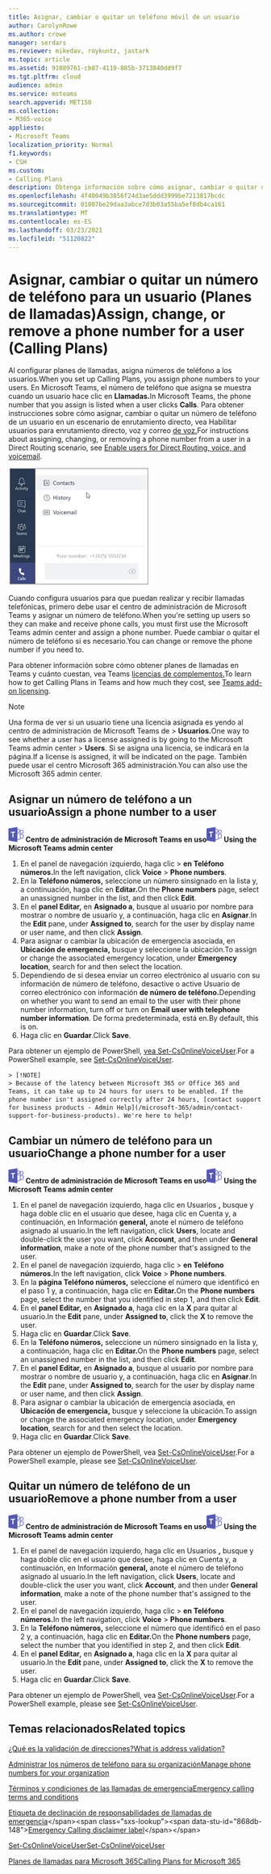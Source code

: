 ```yaml
---
title: Asignar, cambiar o quitar un teléfono móvil de un usuario
author: CarolynRowe
ms.author: crowe
manager: serdars
ms.reviewer: mikedav, roykuntz, jastark
ms.topic: article
ms.assetid: 91089761-cb87-4119-885b-3713840dd9f7
ms.tgt.pltfrm: cloud
audience: admin
ms.service: msteams
search.appverid: MET150
ms.collection:
- M365-voice
appliesto:
- Microsoft Teams
localization_priority: Normal
f1.keywords:
- CSH
ms.custom:
- Calling Plans
description: Obtenga información sobre cómo asignar, cambiar o quitar un número de teléfono del trabajo para Teams usuarios para que los clientes y empresas externas puedan llamar.
ms.openlocfilehash: 4f40049b3856f24d3ae5ddd3999be7213817bcdc
ms.sourcegitcommit: 01087be29daa3abce7d3b03a55ba5ef8db4ca161
ms.translationtype: MT
ms.contentlocale: es-ES
ms.lasthandoff: 03/23/2021
ms.locfileid: "51120822"
---
```

# <a name="assign-change-or-remove-a-phone-number-for-a-user-calling-plans"></a><span data-ttu-id="868db-103">Asignar, cambiar o quitar un número de teléfono para un usuario (Planes de llamadas)</span><span class="sxs-lookup"><span data-stu-id="868db-103">Assign, change, or remove a phone number for a user (Calling Plans)</span></span>

<span data-ttu-id="868db-104">Al configurar planes de llamadas, asigna números de teléfono a los usuarios.</span><span class="sxs-lookup"><span data-stu-id="868db-104">When you set up Calling Plans, you assign phone numbers to your users.</span></span> <span data-ttu-id="868db-105">En Microsoft Teams, el número de teléfono que asigna se muestra cuando un usuario hace clic en **Llamadas.**</span><span class="sxs-lookup"><span data-stu-id="868db-105">In Microsoft Teams, the phone number that you assign is listed when a user clicks **Calls**.</span></span> <span data-ttu-id="868db-106">Para obtener instrucciones sobre cómo asignar, cambiar o quitar un número de teléfono de un usuario en un escenario de enrutamiento directo, vea Habilitar usuarios para enrutamiento directo, voz y correo [de voz.](./direct-routing-enable-users.md)</span><span class="sxs-lookup"><span data-stu-id="868db-106">For instructions about assigning, changing, or removing a phone number from a user in a Direct Routing scenario, see [Enable users for Direct Routing, voice, and voicemail](./direct-routing-enable-users.md).</span></span>

![El número de teléfono del usuario se muestra en Teams.](media/teams-phone-number.png)

<span data-ttu-id="868db-108">Cuando configura usuarios para que puedan realizar y recibir llamadas telefónicas, primero debe usar el centro de administración de Microsoft Teams y asignar un número de teléfono.</span><span class="sxs-lookup"><span data-stu-id="868db-108">When you're setting up users so they can make and receive phone calls, you must first use the Microsoft Teams admin center and assign a phone number.</span></span> <span data-ttu-id="868db-109">Puede cambiar o quitar el número de teléfono si es necesario.</span><span class="sxs-lookup"><span data-stu-id="868db-109">You can change or remove the phone number if you need to.</span></span>
  
<span data-ttu-id="868db-110">Para obtener información sobre cómo obtener planes de llamadas en Teams y cuánto cuestan, vea Teams [licencias de complementos.](./teams-add-on-licensing/microsoft-teams-add-on-licensing.md)</span><span class="sxs-lookup"><span data-stu-id="868db-110">To learn how to get Calling Plans in Teams and how much they cost, see [Teams add-on licensing](./teams-add-on-licensing/microsoft-teams-add-on-licensing.md).</span></span>
  
> [!NOTE]
> <span data-ttu-id="868db-111">Una forma de ver si un usuario tiene una licencia asignada es yendo al centro de administración de Microsoft Teams de > **Usuarios.**</span><span class="sxs-lookup"><span data-stu-id="868db-111">One way to see whether a user has a license assigned is by going to the Microsoft Teams admin center > **Users**.</span></span> <span data-ttu-id="868db-112">Si se asigna una licencia, se indicará en la página.</span><span class="sxs-lookup"><span data-stu-id="868db-112">If a license is assigned, it will be indicated on the page.</span></span>  <span data-ttu-id="868db-113">También puede usar el centro Microsoft 365 administración.</span><span class="sxs-lookup"><span data-stu-id="868db-113">You can also use the Microsoft 365 admin center.</span></span>
  
## <a name="assign-a-phone-number-to-a-user"></a><span data-ttu-id="868db-114">Asignar un número de teléfono a un usuario</span><span class="sxs-lookup"><span data-stu-id="868db-114">Assign a phone number to a user</span></span>
 
<span data-ttu-id="868db-115">![Un icono que muestra el logotipo de Microsoft Teams](media/teams-logo-30x30.png) **Centro de administración de Microsoft Teams en uso**</span><span class="sxs-lookup"><span data-stu-id="868db-115">![An icon showing the Microsoft Teams logo](media/teams-logo-30x30.png) **Using the Microsoft Teams admin center**</span></span>
    
1. <span data-ttu-id="868db-116">En el panel de navegación izquierdo, haga clic  >  **en Teléfono números.**</span><span class="sxs-lookup"><span data-stu-id="868db-116">In the left navigation, click **Voice** > **Phone numbers**.</span></span>
2. <span data-ttu-id="868db-117">En la **Teléfono números,** seleccione un número sinsignado en la lista y, a continuación, haga clic en **Editar.**</span><span class="sxs-lookup"><span data-stu-id="868db-117">On the **Phone numbers** page, select an unassigned number in the list, and then click **Edit**.</span></span>  
3. <span data-ttu-id="868db-118">En el **panel Editar,** en **Asignado a**, busque al usuario por nombre para mostrar o nombre de usuario y, a continuación, haga clic en **Asignar**.</span><span class="sxs-lookup"><span data-stu-id="868db-118">In the **Edit** pane, under **Assigned to**, search for the user by display name or user name, and then click **Assign**.</span></span>
4. <span data-ttu-id="868db-119">Para asignar o cambiar la ubicación de emergencia asociada, en **Ubicación de emergencia,** busque y seleccione la ubicación.</span><span class="sxs-lookup"><span data-stu-id="868db-119">To assign or change the associated emergency location, under **Emergency location**, search for and then select the location.</span></span>
5. <span data-ttu-id="868db-120">Dependiendo de si desea enviar un correo electrónico al usuario con su información de número de teléfono, desactive o active Usuario de correo electrónico con información **de número de teléfono.**</span><span class="sxs-lookup"><span data-stu-id="868db-120">Depending on whether you want to send an email to the user with their phone number information, turn off or turn on **Email user with telephone number information**.</span></span> <span data-ttu-id="868db-121">De forma predeterminada, está en.</span><span class="sxs-lookup"><span data-stu-id="868db-121">By default, this is on.</span></span> 
6. <span data-ttu-id="868db-122">Haga clic en **Guardar**.</span><span class="sxs-lookup"><span data-stu-id="868db-122">Click **Save**.</span></span>

<span data-ttu-id="868db-123">Para obtener un ejemplo de PowerShell, [vea Set-CsOnlineVoiceUser](/powershell/module/skype/set-csonlinevoiceuser?view=skype-ps).</span><span class="sxs-lookup"><span data-stu-id="868db-123">For a PowerShell example, see [Set-CsOnlineVoiceUser](/powershell/module/skype/set-csonlinevoiceuser?view=skype-ps).</span></span>

    > [!NOTE]
    > Because of the latency between Microsoft 365 or Office 365 and Teams, it can take up to 24 hours for users to be enabled. If the phone number isn't assigned correctly after 24 hours, [contact support for business products - Admin Help](/microsoft-365/admin/contact-support-for-business-products). We're here to help!

  
## <a name="change-a-phone-number-for-a-user"></a><span data-ttu-id="868db-124">Cambiar un número de teléfono para un usuario</span><span class="sxs-lookup"><span data-stu-id="868db-124">Change a phone number for a user</span></span>
 
<span data-ttu-id="868db-125">![Un icono que muestra el logotipo de Microsoft Teams](media/teams-logo-30x30.png) **Centro de administración de Microsoft Teams en uso**</span><span class="sxs-lookup"><span data-stu-id="868db-125">![An icon showing the Microsoft Teams logo](media/teams-logo-30x30.png) **Using the Microsoft Teams admin center**</span></span>
    
1. <span data-ttu-id="868db-126">En el panel de navegación izquierdo, haga clic en Usuarios **,** busque y haga doble clic en el usuario que desee, haga clic en Cuenta y, a continuación, en Información **general,** anote el número de teléfono asignado al usuario.</span><span class="sxs-lookup"><span data-stu-id="868db-126">In the left navigation, click **Users**, locate and double-click the user you want, click **Account**, and then under **General information**, make a note of the phone number that's assigned to the user.</span></span>
2. <span data-ttu-id="868db-127">En el panel de navegación izquierdo, haga clic  >  **en Teléfono números.**</span><span class="sxs-lookup"><span data-stu-id="868db-127">In the left navigation, click **Voice** > **Phone numbers**.</span></span>
3. <span data-ttu-id="868db-128">En la **página Teléfono números,** seleccione el número que identificó en el paso 1 y, a continuación, haga clic en **Editar.**</span><span class="sxs-lookup"><span data-stu-id="868db-128">On the **Phone numbers** page, select the number that you identified in step 1, and then click **Edit**.</span></span>  
4. <span data-ttu-id="868db-129">En el **panel Editar,** en **Asignado a**, haga clic en la **X** para quitar al usuario.</span><span class="sxs-lookup"><span data-stu-id="868db-129">In the **Edit** pane, under **Assigned to**, click the **X** to remove the user.</span></span>
5. <span data-ttu-id="868db-130">Haga clic en **Guardar**.</span><span class="sxs-lookup"><span data-stu-id="868db-130">Click **Save**.</span></span>
6. <span data-ttu-id="868db-131">En la **Teléfono números,** seleccione un número sinsignado en la lista y, a continuación, haga clic en **Editar.**</span><span class="sxs-lookup"><span data-stu-id="868db-131">On the **Phone numbers** page, select an unassigned number in the list, and then click **Edit**.</span></span>  
7. <span data-ttu-id="868db-132">En el **panel Editar,** en **Asignado a**, busque al usuario por nombre para mostrar o nombre de usuario y, a continuación, haga clic en **Asignar**.</span><span class="sxs-lookup"><span data-stu-id="868db-132">In the **Edit** pane, under **Assigned to**, search for the user by display name or user name, and then click **Assign**.</span></span>
8. <span data-ttu-id="868db-133">Para asignar o cambiar la ubicación de emergencia asociada, en **Ubicación de emergencia,** busque y seleccione la ubicación.</span><span class="sxs-lookup"><span data-stu-id="868db-133">To assign or change the associated emergency location, under **Emergency location**, search for and then select the location.</span></span>
9. <span data-ttu-id="868db-134">Haga clic en **Guardar**.</span><span class="sxs-lookup"><span data-stu-id="868db-134">Click **Save**.</span></span>

<span data-ttu-id="868db-135">Para obtener un ejemplo de PowerShell, vea [Set-CsOnlineVoiceUser](/powershell/module/skype/set-csonlinevoiceuser?view=skype-ps).</span><span class="sxs-lookup"><span data-stu-id="868db-135">For a PowerShell example, please see [Set-CsOnlineVoiceUser](/powershell/module/skype/set-csonlinevoiceuser?view=skype-ps).</span></span>

## <a name="remove-a-phone-number-from-a-user"></a><span data-ttu-id="868db-136">Quitar un número de teléfono de un usuario</span><span class="sxs-lookup"><span data-stu-id="868db-136">Remove a phone number from a user</span></span>
 
<span data-ttu-id="868db-137">![Un icono que muestra el logotipo de Microsoft Teams](media/teams-logo-30x30.png) **Centro de administración de Microsoft Teams en uso**</span><span class="sxs-lookup"><span data-stu-id="868db-137">![An icon showing the Microsoft Teams logo](media/teams-logo-30x30.png) **Using the Microsoft Teams admin center**</span></span>

1. <span data-ttu-id="868db-138">En el panel de navegación izquierdo, haga clic en Usuarios **,** busque y haga doble clic en el usuario que desee, haga clic en Cuenta y, a continuación, en Información **general,** anote el número de teléfono asignado al usuario.</span><span class="sxs-lookup"><span data-stu-id="868db-138">In the left navigation, click **Users**, locate and double-click the user you want, click **Account**, and then under **General information**, make a note of the phone number that's assigned to the user.</span></span>
2. <span data-ttu-id="868db-139">En el panel de navegación izquierdo, haga clic  >  **en Teléfono números.**</span><span class="sxs-lookup"><span data-stu-id="868db-139">In the left navigation, click **Voice** > **Phone numbers**.</span></span>
3. <span data-ttu-id="868db-140">En la **Teléfono números,** seleccione el número que identificó en el paso 2 y, a continuación, haga clic en **Editar.**</span><span class="sxs-lookup"><span data-stu-id="868db-140">On the **Phone numbers** page, select the number that you identified in step 2, and then click **Edit**.</span></span>  
4. <span data-ttu-id="868db-141">En el **panel Editar,** en **Asignado a**, haga clic en la **X** para quitar al usuario.</span><span class="sxs-lookup"><span data-stu-id="868db-141">In the **Edit** pane, under **Assigned to**, click the **X** to remove the user.</span></span>
5. <span data-ttu-id="868db-142">Haga clic en **Guardar**.</span><span class="sxs-lookup"><span data-stu-id="868db-142">Click **Save**.</span></span>

<span data-ttu-id="868db-143">Para obtener un ejemplo de PowerShell, vea [Set-CsOnlineVoiceUser](/powershell/module/skype/set-csonlinevoiceuser?view=skype-ps).</span><span class="sxs-lookup"><span data-stu-id="868db-143">For a PowerShell example, please see [Set-CsOnlineVoiceUser](/powershell/module/skype/set-csonlinevoiceuser?view=skype-ps).</span></span>

## <a name="related-topics"></a><span data-ttu-id="868db-144">Temas relacionados</span><span class="sxs-lookup"><span data-stu-id="868db-144">Related topics</span></span>

[<span data-ttu-id="868db-145">¿Qué es la validación de direcciones?</span><span class="sxs-lookup"><span data-stu-id="868db-145">What is address validation?</span></span>](/skypeforbusiness/what-are-calling-plans-in-office-365/what-is-address-validation)

[<span data-ttu-id="868db-146">Administrar los números de teléfono para su organización</span><span class="sxs-lookup"><span data-stu-id="868db-146">Manage phone numbers for your organization</span></span>](/microsoftteams/manage-phone-numbers-for-your-organization)

[<span data-ttu-id="868db-147">Términos y condiciones de las llamadas de emergencia</span><span class="sxs-lookup"><span data-stu-id="868db-147">Emergency calling terms and conditions</span></span>](./emergency-calling-terms-and-conditions.md)

<span data-ttu-id="868db-148">[Etiqueta de declinación de responsabilidades de llamadas de emergencia](https://github.com/MicrosoftDocs/OfficeDocs-SkypeForBusiness/blob/live/Teams/downloads/emergency-calling/emergency-calling-label-(en-us)-(v.1.0).zip?raw=true)</span><span class="sxs-lookup"><span data-stu-id="868db-148">[Emergency Calling disclaimer label](https://github.com/MicrosoftDocs/OfficeDocs-SkypeForBusiness/blob/live/Teams/downloads/emergency-calling/emergency-calling-label-(en-us)-(v.1.0).zip?raw=true)</span></span>

[<span data-ttu-id="868db-149">Set-CsOnlineVoiceUser</span><span class="sxs-lookup"><span data-stu-id="868db-149">Set-CsOnlineVoiceUser</span></span>](/powershell/module/skype/set-csonlinevoiceuser?view=skype-ps)

[<span data-ttu-id="868db-150">Planes de llamadas para Microsoft 365</span><span class="sxs-lookup"><span data-stu-id="868db-150">Calling Plans for Microsoft 365</span></span>](./calling-plans-for-office-365.md)